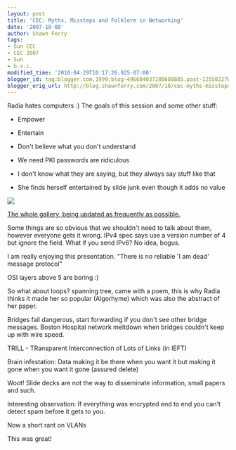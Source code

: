 ```yaml
---
layout: post
title: 'CEC: Myths, Missteps and Folklore in Networking'
date: '2007-10-08'
author: Shawn Ferry
tags:
- Sun CEC
- CEC 2007
- Sun
- b.s.c.
modified_time: '2010-04-29T10:17:26.925-07:00'
blogger_id: tag:blogger.com,1999:blog-496684037280688885.post-1255022707698168130
blogger_orig_url: http://blog.shawnferry.com/2007/10/cec-myths-missteps-and-folklore-in.html
---
```


Radia hates computers :) The goals of this session and some other stuff:

  * Empower
  * Entertain
  * Don't believe what you don't understand
  * We need PKI passwords are ridiculous  

  * I don't know what they are saying, but they always say stuff like that
  * She finds herself entertained by slide junk even though it adds no value

![](http://lalartu.smugmug.com/photos/205763993-S.jpg)  

[The whole gallery, being updated as frequently as
possible.](http://lalartu.smugmug.com/gallery/3612295#P-3-15 "Sun CEC 2007
Gallery" )  

Some things are so obvious that we shouldn't need to talk about them, however
everyone gets it wrong. IPv4 spec says use a version number of 4 but ignore
the field. What if you send IPv6? No idea, bogus.

I am really enjoying this presentation. "There is no reliable 'I am dead'
message protocol"

OSI layers above 5 are boring :)

So what about loops? spanning tree, came with a poem, this is why Radia thinks
it made her so popular (Algorhyme) which was also the abstract of her paper.

Bridges fail dangerous, start forwarding if you don't see other bridge
messages. Boston Hospital network meltdown when bridges couldn't keep up with
wire speed.

TRILL - TRansparent Interconnection of Lots of Links (in IEFT)

Brain infestation: Data making it be there when you want it but making it gone
when you want it gone (assured delete)

Woot! Slide decks are not the way to disseminate information, small papers and
such.

Interesting observation: If everything was encrypted end to end you can't
detect spam before it gets to you.

Now a short rant on VLANs

This was great!

